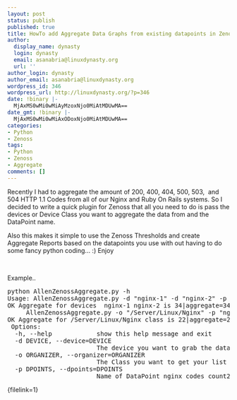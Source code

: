 ```yaml
---
layout: post
status: publish
published: true
title: HowTo add Aggregate Data Graphs from existing datapoints in Zenoss
author:
  display_name: dynasty
  login: dynasty
  email: asanabria@linuxdynasty.org
  url: ''
author_login: dynasty
author_email: asanabria@linuxdynasty.org
wordpress_id: 346
wordpress_url: http://linuxdynasty.org/?p=346
date: !binary |-
  MjAxMS0wMi0wMiAyMzoxNjo0MiAtMDUwMA==
date_gmt: !binary |-
  MjAxMS0wMi0wMiAxODoxNjo0MiAtMDUwMA==
categories:
- Python
- Zenoss
tags:
- Python
- Zenoss
- Aggregate
comments: []
---
```

<p>Recently I had to aggregate the amount of 200, 400, 404, 500, 503,  and 504 HTTP 1.1 Codes from all of our Nginx and Ruby On Rails systems. So I decided to write a quick plugin for Zenoss that all you need to do is pass the devices or Device Class you want to aggregate the data from and the DataPoint name.</p>
<p>Also this makes it simple to use the Zenoss Thresholds and create Aggregate Reports based on the datapoints you use with out having to do some fancy python coding... :) Enjoy</p>
<p>&nbsp;</p>
<p>Example..</p>
<pre>python AllenZenossAggregate.py -h
Usage: AllenZenossAggregate.py -d "nginx-1" -d "nginx-2" -p "nginx_codes_count200"
OK Aggregate for devices  nginx-1 nginx-2 is 34|aggregate=34
     AllenZenossAggregate.py -o "/Server/Linux/Nginx" -p "nginx_codes_count200"
OK Aggregate for /Server/Linux/Nginx class is 22|aggregate=22
 Options:
  -h, --help            show this help message and exit
  -d DEVICE, --device=DEVICE
                        The device you want to grab the datapoints from.
  -o ORGANIZER, --organizer=ORGANIZER
                        The Class you want to get your list of devices from.
  -p DPOINTS, --dpoints=DPOINTS
                        Name of DataPoint nginx_codes_count200</pre>
<p>{filelink=1}</p>
<p>&nbsp;</p>
